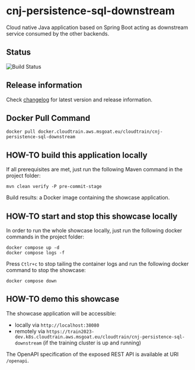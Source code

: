 # cnj-persistence-sql-downstream

Cloud native Java application based on Spring Boot acting as downstream service consumed by the other backends.

## Status

![Build Status](https://codebuild.eu-west-1.amazonaws.com/badges?uuid=eyJlbmNyeXB0ZWREYXRhIjoiRTU3OVUwbzA1WmM5RExHYitjYlNla0lpam1BZDBaMkNuUWx0M2ZHYncvZnYyemtPM05iMC9tU1F0akMxZHdNQ0NZMHhyZmxwOXZiT3FFY0JaaURFc0tVPSIsIml2UGFyYW1ldGVyU3BlYyI6Ind6Zk4wUGUya3JIYnp0Ly8iLCJtYXRlcmlhbFNldFNlcmlhbCI6MX0%3D&branch=main)

## Release information

Check [changelog](changelog.md) for latest version and release information.

## Docker Pull Command

`docker pull docker.cloudtrain.aws.msgoat.eu/cloudtrain/cnj-persistence-sql-downstream`

## HOW-TO build this application locally

If all prerequisites are met, just run the following Maven command in the project folder:

```shell 
mvn clean verify -P pre-commit-stage
```

Build results: a Docker image containing the showcase application.

## HOW-TO start and stop this showcase locally

In order to run the whole showcase locally, just run the following docker commands in the project folder:

```shell 
docker compose up -d
docker compose logs -f 
```

Press `Ctlr+c` to stop tailing the container logs and run the following docker command to stop the showcase:

```shell 
docker compose down
```

## HOW-TO demo this showcase

The showcase application will be accessible:
* locally via `http://localhost:38080`
* remotely via `https://train2023-dev.k8s.cloudtrain.aws.msgoat.eu/cloudtrain/cnj-persistence-sql-downstream` (if the training cluster is up and running)

The OpenAPI specification of the exposed REST API is available at URI `/openapi`.

